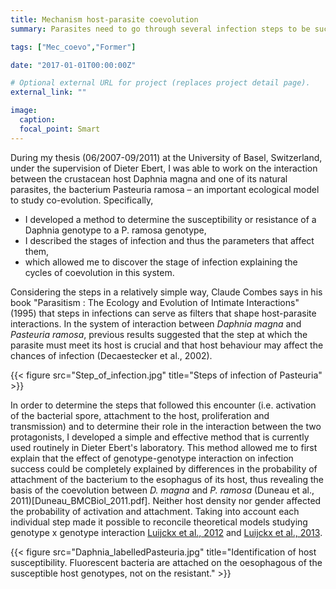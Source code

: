 ```yaml
---
title: Mechanism host-parasite coevolution
summary: Parasites need to go through several infection steps to be successfull. We study how the evolution at each step shapes host-parasite coevolution.

tags: ["Mec_coevo","Former"]

date: "2017-01-01T00:00:00Z"

# Optional external URL for project (replaces project detail page).
external_link: ""

image:
  caption:
  focal_point: Smart
---
```


During my thesis (06/2007-09/2011) at the University of Basel, Switzerland, under the supervision of Dieter Ebert, I was able to work on the interaction between the crustacean host Daphnia magna and one of its natural parasites, the bacterium Pasteuria ramosa – an important ecological model to study co-evolution. 
Specifically, 
<ul>
  <li>I developed a method to determine the susceptibility or resistance of a Daphnia genotype to a P. ramosa genotype, </li>
  <li>I described the stages of infection and thus the parameters that affect them,</li>
  <li>which allowed me to discover the stage of infection explaining the cycles of coevolution in this system.</li>
</ul>

Considering the steps in a relatively simple way, Claude Combes says in his book "Parasitism : The Ecology and Evolution of Intimate Interactions" (1995) that steps in infections can serve as filters that shape host-parasite interactions. In the system of interaction between <i>Daphnia magna</i> and <i>Pasteuria ramosa</i>, previous results suggested that the step at which the parasite must meet its host is crucial and that host behaviour may affect the chances of infection (Decaestecker et al., 2002). 

{{< figure src="Step_of_infection.jpg" title="Steps of infection of Pasteuria" >}}

In order to determine the steps that followed this encounter (i.e. activation of the bacterial spore, attachment to the host, proliferation and transmission) and to determine their role in the interaction between the two protagonists, I developed a simple and effective method that is currently used routinely in Dieter Ebert's laboratory. This method allowed me to first explain that the effect of genotype-genotype interaction on infection success could be completely explained by differences  in the probability of attachment of the bacterium to the esophagus of its host, thus revealing the basis of the coevolution between <i>D. magna</i> and  <i>P. ramosa</i> (Duneau et al., 2011)[Duneau_BMCBiol_2011.pdf]. Neither host density nor gender affected the probability of activation and attachment. Taking into account  each individual  step made it possible to reconcile theoretical models studying genotype x genotype interaction [Luijckx et al., 2012](Luijckx_Heredity_2012.pdf) and [Luijckx et al., 2013](Luijckx_CurBiol_2013.pdf).

{{< figure src="Daphnia_labelledPasteuria.jpg" title="Identification of host susceptibility. Fluorescent bacteria are attached on the oesophagous of the susceptible host genotypes, not on the resistant." >}}

